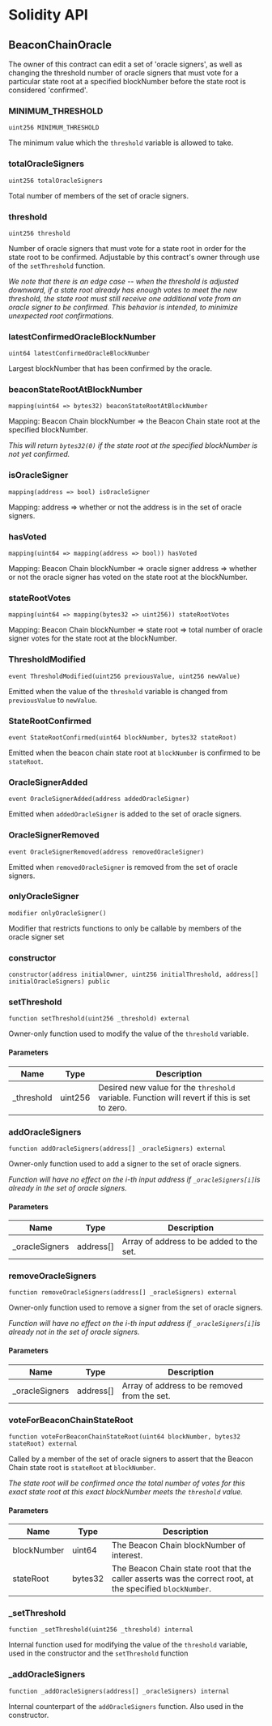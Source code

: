 # Solidity API

## BeaconChainOracle

The owner of this contract can edit a set of 'oracle signers', as well as changing the threshold number of oracle signers that must vote for a
 particular state root at a specified blockNumber before the state root is considered 'confirmed'.

### MINIMUM_THRESHOLD

```solidity
uint256 MINIMUM_THRESHOLD
```

The minimum value which the `threshold` variable is allowed to take.

### totalOracleSigners

```solidity
uint256 totalOracleSigners
```

Total number of members of the set of oracle signers.

### threshold

```solidity
uint256 threshold
```

Number of oracle signers that must vote for a state root in order for the state root to be confirmed.
Adjustable by this contract's owner through use of the `setThreshold` function.

_We note that there is an edge case -- when the threshold is adjusted downward, if a state root already has enough votes to meet the *new* threshold,
the state root must still receive one additional vote from an oracle signer to be confirmed. This behavior is intended, to minimize unexpected root confirmations._

### latestConfirmedOracleBlockNumber

```solidity
uint64 latestConfirmedOracleBlockNumber
```

Largest blockNumber that has been confirmed by the oracle.

### beaconStateRootAtBlockNumber

```solidity
mapping(uint64 => bytes32) beaconStateRootAtBlockNumber
```

Mapping: Beacon Chain blockNumber => the Beacon Chain state root at the specified blockNumber.

_This will return `bytes32(0)` if the state root at the specified blockNumber is not yet confirmed._

### isOracleSigner

```solidity
mapping(address => bool) isOracleSigner
```

Mapping: address => whether or not the address is in the set of oracle signers.

### hasVoted

```solidity
mapping(uint64 => mapping(address => bool)) hasVoted
```

Mapping: Beacon Chain blockNumber => oracle signer address => whether or not the oracle signer has voted on the state root at the blockNumber.

### stateRootVotes

```solidity
mapping(uint64 => mapping(bytes32 => uint256)) stateRootVotes
```

Mapping: Beacon Chain blockNumber => state root => total number of oracle signer votes for the state root at the blockNumber.

### ThresholdModified

```solidity
event ThresholdModified(uint256 previousValue, uint256 newValue)
```

Emitted when the value of the `threshold` variable is changed from `previousValue` to `newValue`.

### StateRootConfirmed

```solidity
event StateRootConfirmed(uint64 blockNumber, bytes32 stateRoot)
```

Emitted when the beacon chain state root at `blockNumber` is confirmed to be `stateRoot`.

### OracleSignerAdded

```solidity
event OracleSignerAdded(address addedOracleSigner)
```

Emitted when `addedOracleSigner` is added to the set of oracle signers.

### OracleSignerRemoved

```solidity
event OracleSignerRemoved(address removedOracleSigner)
```

Emitted when `removedOracleSigner` is removed from the set of oracle signers.

### onlyOracleSigner

```solidity
modifier onlyOracleSigner()
```

Modifier that restricts functions to only be callable by members of the oracle signer set

### constructor

```solidity
constructor(address initialOwner, uint256 initialThreshold, address[] initialOracleSigners) public
```

### setThreshold

```solidity
function setThreshold(uint256 _threshold) external
```

Owner-only function used to modify the value of the `threshold` variable.

#### Parameters

| Name | Type | Description |
| ---- | ---- | ----------- |
| _threshold | uint256 | Desired new value for the `threshold` variable. Function will revert if this is set to zero. |

### addOracleSigners

```solidity
function addOracleSigners(address[] _oracleSigners) external
```

Owner-only function used to add a signer to the set of oracle signers.

_Function will have no effect on the i-th input address if `_oracleSigners[i]`is already in the set of oracle signers._

#### Parameters

| Name | Type | Description |
| ---- | ---- | ----------- |
| _oracleSigners | address[] | Array of address to be added to the set. |

### removeOracleSigners

```solidity
function removeOracleSigners(address[] _oracleSigners) external
```

Owner-only function used to remove a signer from the set of oracle signers.

_Function will have no effect on the i-th input address if `_oracleSigners[i]`is already not in the set of oracle signers._

#### Parameters

| Name | Type | Description |
| ---- | ---- | ----------- |
| _oracleSigners | address[] | Array of address to be removed from the set. |

### voteForBeaconChainStateRoot

```solidity
function voteForBeaconChainStateRoot(uint64 blockNumber, bytes32 stateRoot) external
```

Called by a member of the set of oracle signers to assert that the Beacon Chain state root is `stateRoot` at `blockNumber`.

_The state root will be confirmed once the total number of votes *for this exact state root at this exact blockNumber* meets the `threshold` value._

#### Parameters

| Name | Type | Description |
| ---- | ---- | ----------- |
| blockNumber | uint64 | The Beacon Chain blockNumber of interest. |
| stateRoot | bytes32 | The Beacon Chain state root that the caller asserts was the correct root, at the specified `blockNumber`. |

### _setThreshold

```solidity
function _setThreshold(uint256 _threshold) internal
```

Internal function used for modifying the value of the `threshold` variable, used in the constructor and the `setThreshold` function

### _addOracleSigners

```solidity
function _addOracleSigners(address[] _oracleSigners) internal
```

Internal counterpart of the `addOracleSigners` function. Also used in the constructor.

